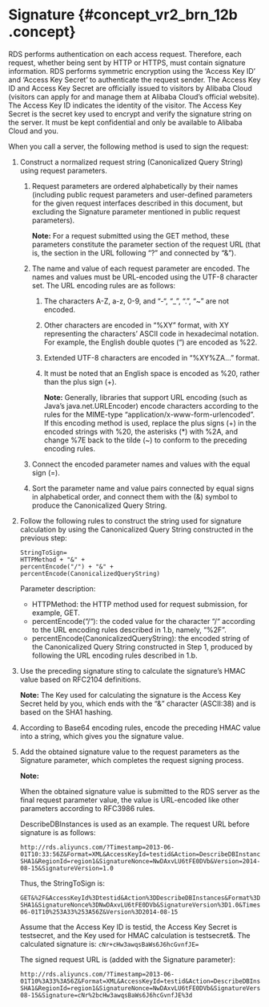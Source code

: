 # Signature {#concept_vr2_brn_12b .concept}

RDS performs authentication on each access request. Therefore, each request, whether being sent by HTTP or HTTPS, must contain signature information. RDS performs symmetric encryption using the ‘Access Key ID’ and ‘Access Key Secret’ to authenticate the request sender. The Access Key ID and Access Key Secret are officially issued to visitors by Alibaba Cloud \(visitors can apply for and manage them at Alibaba Cloud’s official website\). The Access Key ID indicates the identity of the visitor. The Access Key Secret is the secret key used to encrypt and verify the signature string on the server. It must be kept confidential and only be available to Alibaba Cloud and you.

When you call a server, the following method is used to sign the request:

1.  Construct a normalized request string \(Canonicalized Query String\) using request parameters.
    1.  Request parameters are ordered alphabetically by their names \(including public request parameters and user-defined parameters for the given request interfaces described in this document, but excluding the Signature parameter mentioned in public request parameters\).

        **Note:** For a request submitted using the GET method, these parameters constitute the parameter section of the request URL \(that is, the section in the URL following “?” and connected by “&”\).

    2.  The name and value of each request parameter are encoded. The names and values must be URL-encoded using the UTF-8 character set. The URL encoding rules are as follows:
        1.  The characters A-Z, a-z, 0-9, and “-“, “\_”, “.”, “~” are not encoded.
        2.  Other characters are encoded in “%XY” format, with XY representing the characters’ ASCII code in hexadecimal notation. For example, the English double quotes \(“\) are encoded as %22.
        3.  Extended UTF-8 characters are encoded in “%XY%ZA…” format.
        4.  It must be noted that an English space is encoded as %20, rather than the plus sign \(+\).

            **Note:** Generally, libraries that support URL encoding \(such as Java’s java.net.URLEncoder\) encode characters according to the rules for the MIME-type “application/x-www-form-urlencoded”. If this encoding method is used, replace the plus signs \(+\) in the encoded strings with %20, the asterisks \(\*\) with %2A, and change %7E back to the tilde \(~\) to conform to the preceding encoding rules.

    3.  Connect the encoded parameter names and values with the equal sign \(=\).
    4.  Sort the parameter name and value pairs connected by equal signs in alphabetical order, and connect them with the \(&\) symbol to produce the Canonicalized Query String.
2.  Follow the following rules to construct the string used for signature calculation by using the Canonicalized Query String constructed in the previous step:

    ``` {#codeblock_412_dvw_awj}
    StringToSign=
    HTTPMethod + "&" +
    percentEncode("/") + "&" +
    percentEncode(CanonicalizedQueryString)
    ```

    Parameter description:

    -   HTTPMethod: the HTTP method used for request submission, for example, GET.
    -   percentEncode\(“/“\): the coded value for the character “/“ according to the URL encoding rules described in 1.b, namely, “%2F”.
    -   percentEncode\(CanonicalizedQueryString\): the encoded string of the Canonicalized Query String constructed in Step 1, produced by following the URL encoding rules described in 1.b.
3.  Use the preceding signature sting to calculate the signature’s HMAC value based on RFC2104 definitions.

    **Note:** The Key used for calculating the signature is the Access Key Secret held by you, which ends with the “&” character \(ASCII:38\) and is based on the SHA1 hashing.

4.  According to Base64 encoding rules, encode the preceding HMAC value into a string, which gives you the signature value.
5.  Add the obtained signature value to the request parameters as the Signature parameter, which completes the request signing process.

    **Note:** 

    When the obtained signature value is submitted to the RDS server as the final request parameter value, the value is URL-encoded like other parameters according to RFC3986 rules.

    DescribeDBInstances is used as an example. The request URL before signature is as follows:

    ``` {#codeblock_q90_zlb_d1h}
    http://rds.aliyuncs.com/?Timestamp=2013-06-01T10:33:56Z&Format=XML&AccessKeyId=testid&Action=DescribeDBInstances&SignatureMethod=HMAC-SHA1&RegionId=region1&SignatureNonce=NwDAxvLU6tFE0DVb&Version=2014-08-15&SignatureVersion=1.0
    ```

    Thus, the StringToSign is:

    ``` {#codeblock_5tz_7sl_whu}
    GET&%2F&AccessKeyId%3Dtestid&Action%3DDescribeDBInstances&Format%3DXML&RegionId%3Dregion1&SignatureMethod%3DHMAC-SHA1&SignatureNonce%3DNwDAxvLU6tFE0DVb&SignatureVersion%3D1.0&Timestamp%3D2013-06-01T10%253A33%253A56Z&Version%3D2014-08-15
    ```

    Assume that the Access Key ID is testid, the Access Key Secret is testsecret, and the Key used for HMAC calculation is testsecret&. The calculated signature is: `cNr+cHw3awqsBaWs6J6hcGvnfJE=` 

    The signed request URL is \(added with the Signature parameter\):

    ``` {#codeblock_i3l_m15_3gb}
    http://rds.aliyuncs.com/?Timestamp=2013-06-01T10%3A33%3A56Z&Format=XML&AccessKeyId=testid&Action=DescribeDBInstances&SignatureMethod=HMAC-SHA1&RegionId=region1&SignatureNonce=NwDAxvLU6tFE0DVb&SignatureVersion=1.0&Version=2014-08-15&Signature=cNr%2bcHw3awqsBaWs6J6hcGvnfJE%3d
    ```


